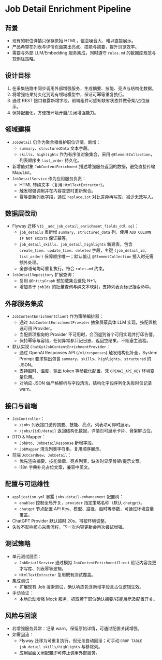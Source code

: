 # Job Detail Enrichment Pipeline

## 背景
- 现有的职位详情只保存原始 HTML，信息噪音大、难以直接展示。
- 产品希望在列表与详情页面突出亮点、技能与摘要，提升浏览效率。
- 需要与外部 LLM/Embedding 服务集成，同时遵守 `rules.md` 的数据库规范与软删除策略。

## 设计目标
1. 在采集链路中同步调用外部增强服务，生成摘要、技能、亮点与结构化数据。
2. 将增强结果持久化到现有领域模型中，保证可幂等重复执行。
3. 通过 REST 接口暴露新增字段，前端组件可感知缺省状态并做骨架/占位展示。
4. 保持配置化，方便按环境开启/关闭增强能力。

## 领域建模
- `JobDetail` 仍作为聚合根维护职位详情，新增：
  - `summary`、`structuredData` 文本字段。
  - `skills`、`highlights` 作为有序值对象集合，采用 `@ElementCollection`，列表顺序由 `list_order` 持久化。
- 新增值对象 `JobContentEnrichment` 描述增强服务返回的数据，避免直接传输 Map/List。
- `JobDetailService` 作为应用服务负责：
  - HTML 转纯文本（复用 `HtmlTextExtractor`）。
  - 触发增强调用并在内容变更时更新聚合。
  - 幂等更新列表字段，通过 `replaceList` 对比差异再写库，减少无效写入。

## 数据层改动
- Flyway 迁移 `V15__add_job_detail_enrichment_fields_ddl.sql`：
  - `job_details` 表新增 `summary`、`structured_data` 列，使用 `ADD COLUMN IF NOT EXISTS` 保证幂等。
  - `job_detail_skills`、`job_detail_highlights` 新建表，包含 `create_time`、`update_time`、`deleted` 字段，主键 `(job_detail_id, list_order)` 保障顺序唯一；默认值让 `@ElementCollection` 插入时无需额外处理。
  - 全部语句均可重复执行，符合 `rules.md` 约束。
- `JobDetailRepository` 扩展查询：
  - 复用 `@EntityGraph` 预加载集合避免 N+1。
  - 增加基于 `jobIds` 的批量查询与纯文本映射，支持列表页标记搜索命中。

## 外部服务集成
- `JobContentEnrichmentClient` 作为策略编排器：
  - 通过 `JobContentEnrichmentProvider` 抽象屏蔽具体 LLM 实现，按配置挑选可用 Provider。
  - 当配置项指向的 Provider 不可用时，会回退到首个可用实现并打印告警。
  - 保持幂等与容错，任何异常都只记日志、返回空结果，不阻塞主流程。
- 默认实现 `ChatGptJobContentEnrichmentProvider`：
  - 通过 OpenAI Responses API (`/v1/responses`) 触发结构化补全，System Prompt 要求输出包含 `summary`、`skills`、`highlights`、`structured` 的 JSON。
  - 支持超时、温度、输出 token 等参数化配置，凭 `OPENAI_API_KEY` 环境变量启用。
  - 对响应 JSON 做严格解析与字段清洗，结构化字段序列化失败时仅记录 warn。

## 接口与前端
- `JobController`：
  - `/jobs` 列表接口透传摘要、技能、亮点，列表项可即时展示。
  - `/jobs/{id}/detail` 返回结构化数据，详情页可展示卡片、骨架屏占位。
- DTO & Mapper：
  - `JobDto`、`JobDetailResponse` 新增字段。
  - `JobMapper` 清洗列表字符串，复用顺序展示。
- 前端 `JobCardNew`、`JobDetail`：
  - 优先渲染摘要、技能徽章、亮点列表，缺省时显示骨架/提示文案。
  - I18n 字典补充占位文案，兼容中英文。

## 配置与可运维性
- `application.yml` 暴露 `jobs.detail-enhancement` 配置树：
  - `enabled` 控制全局开关，`provider` 指定策略名称（默认 `chatgpt`）。
  - `chatgpt` 节点配置 API Key、模型、路径、超时等参数，可通过环境变量覆盖。
- ChatGPT Provider 默认超时 20s，可按环境调整。
- 失败不影响核心采集流程，下一次内容更新会再次尝试增强。

## 测试策略
- 单元测试层面：
  - `JobDetailService` 通过模拟 `JobContentEnrichmentClient` 验证内容变更才写库、列表幂等逻辑。
  - `HtmlTextExtractor` 复用既有测试覆盖。
- 集成测试：
  - 扩展现有 Job 搜索测试，确认响应包含新增字段且占位逻辑生效。
- 手动验证：
  - 本地启动增强 Mock 服务，抓取若干职位确认摘要/技能展示及配置开关。

## 风险与回滚
- 若增强服务异常：记录 warn，保留原始详情，可通过配置关闭增强。
- 如需回滚：
  - Flyway 迁移为可重复执行，但无法自动回滚；可手动 `DROP TABLE job_detail_skills/highlights` 与移除列。
  - 应用层面关闭配置即可停止调用外部服务。
